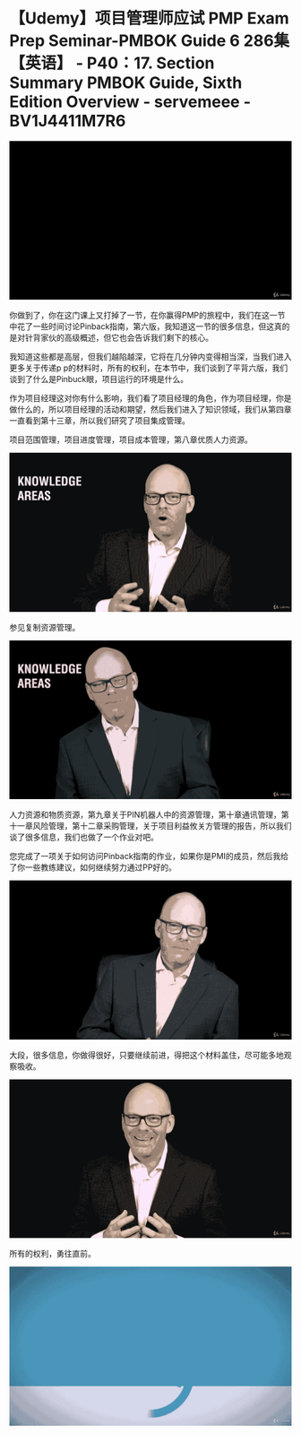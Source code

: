 # 【Udemy】项目管理师应试 PMP Exam Prep Seminar-PMBOK Guide 6  286集【英语】 - P40：17. Section Summary PMBOK Guide, Sixth Edition Overview - servemeee - BV1J4411M7R6

![](img/dc4969dd619fd62ccfc6950698b2e0f6_0.png)

你做到了，你在这门课上又打掉了一节，在你赢得PMP的旅程中，我们在这一节中花了一些时间讨论Pinback指南，第六版，我知道这一节的很多信息，但这真的是对针背家伙的高级概述，但它也会告诉我们剩下的核心。

我知道这些都是高层，但我们越陷越深，它将在几分钟内变得相当深，当我们进入更多关于传递p p的材料时，所有的权利，在本节中，我们谈到了平背六版，我们谈到了什么是Pinbuck眼，项目运行的环境是什么。

作为项目经理这对你有什么影响，我们看了项目经理的角色，作为项目经理，你是做什么的，所以项目经理的活动和期望，然后我们进入了知识领域，我们从第四章一直看到第十三章，所以我们研究了项目集成管理。

项目范围管理，项目进度管理，项目成本管理，第八章优质人力资源。

![](img/dc4969dd619fd62ccfc6950698b2e0f6_2.png)

参见复制资源管理。

![](img/dc4969dd619fd62ccfc6950698b2e0f6_4.png)

人力资源和物质资源，第九章关于PIN机器人中的资源管理，第十章通讯管理，第十一章风险管理，第十二章采购管理，关于项目利益攸关方管理的报告，所以我们谈了很多信息，我们也做了一个作业对吧。

您完成了一项关于如何访问Pinback指南的作业，如果你是PMI的成员，然后我给了你一些教练建议，如何继续努力通过PP好的。



![](img/dc4969dd619fd62ccfc6950698b2e0f6_6.png)

大段，很多信息，你做得很好，只要继续前进，得把这个材料盖住，尽可能多地观察吸收。

![](img/dc4969dd619fd62ccfc6950698b2e0f6_8.png)

所有的权利，勇往直前。

![](img/dc4969dd619fd62ccfc6950698b2e0f6_10.png)